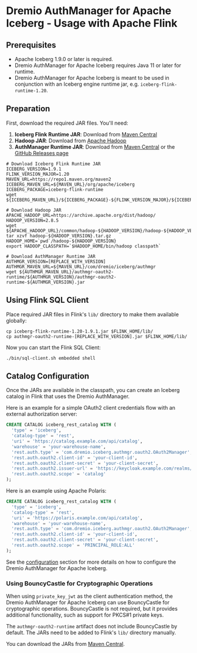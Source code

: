 <!--
Copyright (C) 2025 Dremio Corporation

Licensed under the Apache License, Version 2.0 (the "License");
you may not use this file except in compliance with the License.
You may obtain a copy of the License at

    http://www.apache.org/licenses/LICENSE-2.0

Unless required by applicable law or agreed to in writing, software
distributed under the License is distributed on an "AS IS" BASIS,
WITHOUT WARRANTIES OR CONDITIONS OF ANY KIND, either express or implied.
See the License for the specific language governing permissions and
limitations under the License.
-->
# Dremio AuthManager for Apache Iceberg - Usage with Apache Flink

## Prerequisites

* Apache Iceberg 1.9.0 or later is required.
* Dremio AuthManager for Apache Iceberg requires Java 11 or later for runtime.
* Dremio AuthManager for Apache Iceberg is meant to be used in conjunction with an Iceberg engine
  runtime jar, e.g. `iceberg-flink-runtime-1.20`.

## Preparation

First, download the required JAR files. You'll need:

1. **Iceberg Flink Runtime JAR**: Download from [Maven Central](https://repo1.maven.org/maven2/org/apache/iceberg/iceberg-flink-runtime-1.20/)
2. **Hadoop JAR**: Download from [Apache Hadoop](https://archive.apache.org/dist/hadoop/common/)
2. **AuthManager Runtime JAR**: Download from [Maven Central](https://repo1.maven.org/maven2/com/dremio/iceberg/authmgr/authmgr-oauth2/) or the [GitHub Releases page](https://github.com/dremio/iceberg-auth-manager/releases)

```shell
# Download Iceberg Flink Runtime JAR
ICEBERG_VERSION=1.9.1
FLINK_VERSION_MAJOR=1.20
MAVEN_URL=https://repo1.maven.org/maven2
ICEBERG_MAVEN_URL=${MAVEN_URL}/org/apache/iceberg
ICEBERG_PACKAGE=iceberg-flink-runtime
wget ${ICEBERG_MAVEN_URL}/${ICEBERG_PACKAGE}-${FLINK_VERSION_MAJOR}/${ICEBERG_VERSION}/${ICEBERG_PACKAGE}-${FLINK_VERSION_MAJOR}-${ICEBERG_VERSION}.jar

# Download Hadoop JAR
APACHE_HADOOP_URL=https://archive.apache.org/dist/hadoop/
HADOOP_VERSION=2.8.5
wget ${APACHE_HADOOP_URL}/common/hadoop-${HADOOP_VERSION}/hadoop-${HADOOP_VERSION}.tar.gz
tar xzvf hadoop-${HADOOP_VERSION}.tar.gz
HADOOP_HOME=`pwd`/hadoop-${HADOOP_VERSION}
export HADOOP_CLASSPATH=`$HADOOP_HOME/bin/hadoop classpath`

# Download AuthManager Runtime JAR
AUTHMGR_VERSION=[REPLACE_WITH_VERSION]
AUTHMGR_MAVEN_URL=${MAVEN_URL}/com/dremio/iceberg/authmgr
wget ${AUTHMGR_MAVEN_URL}/authmgr-oauth2-runtime/${AUTHMGR_VERSION}/authmgr-oauth2-runtime-${AUTHMGR_VERSION}.jar
```

## Using Flink SQL Client

Place required JAR files in Flink's `lib/` directory to make them available globally:

```shell
cp iceberg-flink-runtime-1.20-1.9.1.jar $FLINK_HOME/lib/
cp authmgr-oauth2-runtime-[REPLACE_WITH_VERSION].jar $FLINK_HOME/lib/
```

Now you can start the Flink SQL Client:

```shell
./bin/sql-client.sh embedded shell
```

## Catalog Configuration

Once the JARs are available in the classpath, you can create an Iceberg catalog in Flink that uses 
the Dremio AuthManager.

Here is an example for a simple OAuth2 client credentials flow with an external authorization 
server:

```sql
CREATE CATALOG iceberg_rest_catalog WITH (
  'type' = 'iceberg',
  'catalog-type' = 'rest',
  'uri' = 'https://catalog.example.com/api/catalog',
  'warehouse' = 'your-warehouse-name',
  'rest.auth.type' = 'com.dremio.iceberg.authmgr.oauth2.OAuth2Manager',
  'rest.auth.oauth2.client-id' = 'your-client-id',
  'rest.auth.oauth2.client-secret' = 'your-client-secret',
  'rest.auth.oauth2.issuer-url' = 'https://keycloak.example.com/realms/master',
  'rest.auth.oauth2.scope' = 'catalog'
);
```

Here is an example using Apache Polaris:

```sql
CREATE CATALOG iceberg_rest_catalog WITH (
  'type' = 'iceberg',
  'catalog-type' = 'rest',
  'uri' = 'https://polaris.example.com/api/catalog',
  'warehouse' = 'your-warehouse-name',
  'rest.auth.type' = 'com.dremio.iceberg.authmgr.oauth2.OAuth2Manager',
  'rest.auth.oauth2.client-id' = 'your-client-id',
  'rest.auth.oauth2.client-secret' = 'your-client-secret',
  'rest.auth.oauth2.scope' = 'PRINCIPAL_ROLE:ALL'
);
```

See the [configuration](./configuration.md) section for more details on how to configure the Dremio 
AuthManager for Apache Iceberg.

### Using BouncyCastle for Cryptographic Operations

When using `private_key_jwt` as the client authentication method, the Dremio AuthManager for Apache
Iceberg can use BouncyCastle for cryptographic operations. BouncyCastle is not required, but it
provides additional functionality, such as support for PKCS#1 private keys.

The `authmgr-oauth2-runtime` artifact does not include BouncyCastle by default. The JARs need to be
added to Flink's `lib/` directory manually.

You can download the JARs from
[Maven Central](https://central.sonatype.com/namespace/org.bouncycastle).